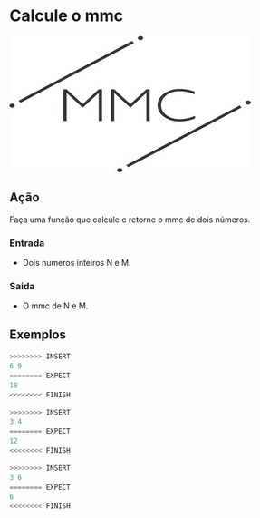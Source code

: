 # Calcule o mmc

![_](cover.jpg)

## Ação

Faça uma função que calcule e retorne o mmc de dois números.  

### Entrada

* Dois numeros inteiros N e M.

### Saida

* O mmc de N e M.

## Exemplos

``` py
>>>>>>>> INSERT
6 9
======== EXPECT
18
<<<<<<<< FINISH
```

```py
>>>>>>>> INSERT
3 4
======== EXPECT
12
<<<<<<<< FINISH
```

```py
>>>>>>>> INSERT
3 6
======== EXPECT
6
<<<<<<<< FINISH
```
